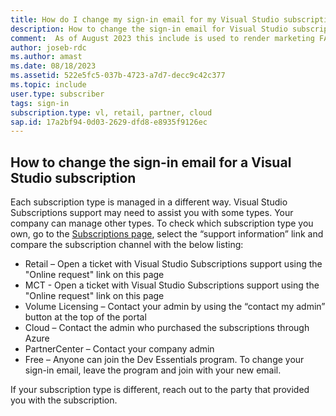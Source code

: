 ```yaml
---
title: How do I change my sign-in email for my Visual Studio subscription?
description: How to change the sign-in email for Visual Studio subscriptions
comment:  As of August 2023 this include is used to render marketing FAQ content for VS Subscriptions in the following portals - VSCom, Manage, and My portals. It was not used for learn.microsoft.com content at that time.  SMEs are Jose Becerra and Larissa Crawford of Red Door Collaborative and Angela Cao-Hong.
author: joseb-rdc
ms.author: amast
ms.date: 08/18/2023
ms.assetid: 522e5fc5-037b-4723-a7d7-decc9c42c377
ms.topic: include
user.type: subscriber
tags: sign-in
subscription.type: vl, retail, partner, cloud
sap.id: 17a2bf94-0d03-2629-dfd8-e8935f9126ec
---
```


## How to change the sign-in email for a Visual Studio subscription
Each subscription type is managed in a different way. Visual Studio Subscriptions support may need to assist you with some types.  Your company can manage other types. To check which subscription type you own, go to the [Subscriptions page](https://my.visualstudio.com/subscriptions), select the “support information” link and compare the subscription channel with the below listing:

+ Retail – Open a ticket with Visual Studio Subscriptions support using the "Online request" link on this page
+ MCT - Open a ticket with Visual Studio Subscriptions support using the "Online request" link on this page
+ Volume Licensing – Contact your admin by using the “contact my admin” button at the top of the portal
+ Cloud – Contact the admin who purchased the subscriptions through Azure
+ PartnerCenter – Contact your company admin
+ Free – Anyone can join the Dev Essentials program.  To change your sign-in email, leave the program and join with your new email. 

If your subscription type is different, reach out to the party that provided you with the subscription.